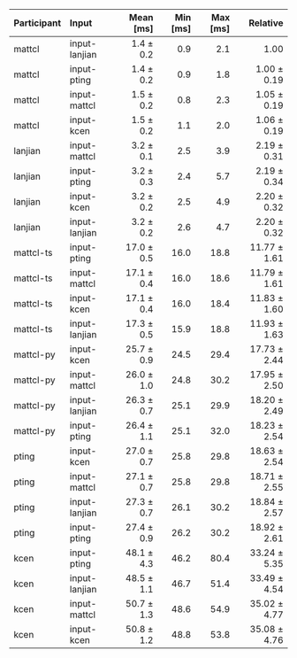 | Participant | Input | Mean [ms] | Min [ms] | Max [ms] | Relative |
|:---|:---|---:|---:|---:|---:|
| mattcl | input-lanjian | 1.4 ± 0.2 | 0.9 | 2.1 | 1.00 |
| mattcl | input-pting | 1.4 ± 0.2 | 0.9 | 1.8 | 1.00 ± 0.19 |
| mattcl | input-mattcl | 1.5 ± 0.2 | 0.8 | 2.3 | 1.05 ± 0.19 |
| mattcl | input-kcen | 1.5 ± 0.2 | 1.1 | 2.0 | 1.06 ± 0.19 |
| lanjian | input-mattcl | 3.2 ± 0.1 | 2.5 | 3.9 | 2.19 ± 0.31 |
| lanjian | input-pting | 3.2 ± 0.3 | 2.4 | 5.7 | 2.19 ± 0.34 |
| lanjian | input-kcen | 3.2 ± 0.2 | 2.5 | 4.9 | 2.20 ± 0.32 |
| lanjian | input-lanjian | 3.2 ± 0.2 | 2.6 | 4.7 | 2.20 ± 0.32 |
| mattcl-ts | input-pting | 17.0 ± 0.5 | 16.0 | 18.8 | 11.77 ± 1.61 |
| mattcl-ts | input-mattcl | 17.1 ± 0.4 | 16.0 | 18.6 | 11.79 ± 1.61 |
| mattcl-ts | input-kcen | 17.1 ± 0.4 | 16.0 | 18.4 | 11.83 ± 1.60 |
| mattcl-ts | input-lanjian | 17.3 ± 0.5 | 15.9 | 18.8 | 11.93 ± 1.63 |
| mattcl-py | input-kcen | 25.7 ± 0.9 | 24.5 | 29.4 | 17.73 ± 2.44 |
| mattcl-py | input-mattcl | 26.0 ± 1.0 | 24.8 | 30.2 | 17.95 ± 2.50 |
| mattcl-py | input-lanjian | 26.3 ± 0.7 | 25.1 | 29.9 | 18.20 ± 2.49 |
| mattcl-py | input-pting | 26.4 ± 1.1 | 25.1 | 32.0 | 18.23 ± 2.54 |
| pting | input-kcen | 27.0 ± 0.7 | 25.8 | 29.8 | 18.63 ± 2.54 |
| pting | input-mattcl | 27.1 ± 0.7 | 25.8 | 29.8 | 18.71 ± 2.55 |
| pting | input-lanjian | 27.3 ± 0.7 | 26.1 | 30.2 | 18.84 ± 2.57 |
| pting | input-pting | 27.4 ± 0.9 | 26.2 | 30.2 | 18.92 ± 2.61 |
| kcen | input-pting | 48.1 ± 4.3 | 46.2 | 80.4 | 33.24 ± 5.35 |
| kcen | input-lanjian | 48.5 ± 1.1 | 46.7 | 51.4 | 33.49 ± 4.54 |
| kcen | input-mattcl | 50.7 ± 1.3 | 48.6 | 54.9 | 35.02 ± 4.77 |
| kcen | input-kcen | 50.8 ± 1.2 | 48.8 | 53.8 | 35.08 ± 4.76 |
